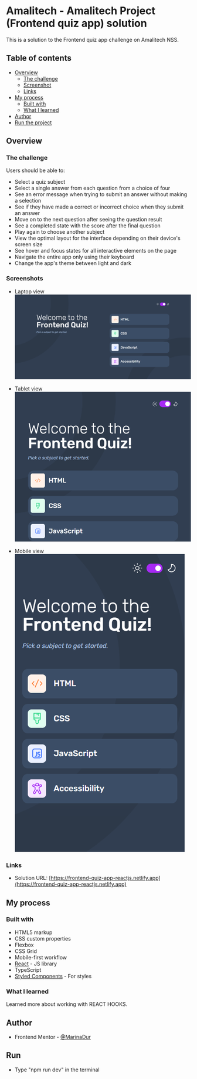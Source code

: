 # Amalitech - Amalitech Project (Frontend quiz app) solution

This is a solution to the Frontend quiz app challenge on Amalitech NSS.
## Table of contents

- [Overview](#overview)
  - [The challenge](#the-challenge)
  - [Screenshot](#screenshot)
  - [Links](#links)
- [My process](#my-process)
  - [Built with](#built-with)
  - [What I learned](#what-i-learned)
- [Author](#author)
- [Run the project](#run)

## Overview

### The challenge

Users should be able to:

- Select a quiz subject
- Select a single answer from each question from a choice of four
- See an error message when trying to submit an answer without making a selection
- See if they have made a correct or incorrect choice when they submit an answer
- Move on to the next question after seeing the question result
- See a completed state with the score after the final question
- Play again to choose another subject
- View the optimal layout for the interface depending on their device's screen size
- See hover and focus states for all interactive elements on the page
- Navigate the entire app only using their keyboard
- Change the app's theme between light and dark

### Screenshots
- Laptop view
![](./public/Screenshot_frontpage.png)

- Tablet view
![](./public/Screenshot-tablet.png)

- Mobile view
![](./public/Screenshot-mobile.png)

### Links

- Solution URL: [https://frontend-quiz-app-reactjs.netlify.app](https://frontend-quiz-app-reactjs.netlify.app)

## My process

### Built with

- HTML5 markup
- CSS custom properties
- Flexbox
- CSS Grid
- Mobile-first workflow
- [React](https://reactjs.org/) - JS library
- TypeScript
- [Styled Components](https://styled-components.com/) - For styles

### What I learned

Learned more about working with REACT HOOKS.

## Author

- Frontend Mentor - [@MarinaDur](https://www.frontendmentor.io/profile/MarinaDur)


## Run

- Type "npm run dev" in the terminal